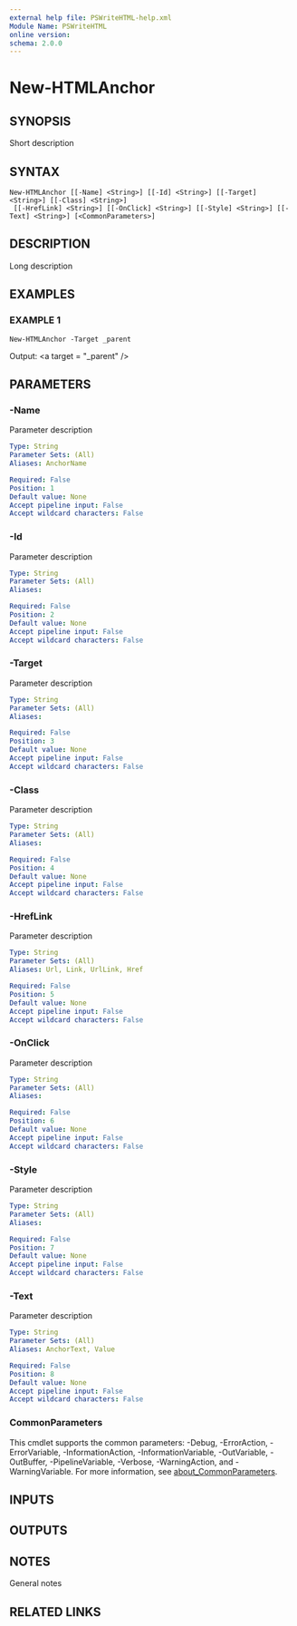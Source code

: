 ```yaml
---
external help file: PSWriteHTML-help.xml
Module Name: PSWriteHTML
online version:
schema: 2.0.0
---
```


# New-HTMLAnchor

## SYNOPSIS
Short description

## SYNTAX

```
New-HTMLAnchor [[-Name] <String>] [[-Id] <String>] [[-Target] <String>] [[-Class] <String>]
 [[-HrefLink] <String>] [[-OnClick] <String>] [[-Style] <String>] [[-Text] <String>] [<CommonParameters>]
```

## DESCRIPTION
Long description

## EXAMPLES

### EXAMPLE 1
```
New-HTMLAnchor -Target _parent
```

Output:
\<a target = "_parent" /\>

## PARAMETERS

### -Name
Parameter description

```yaml
Type: String
Parameter Sets: (All)
Aliases: AnchorName

Required: False
Position: 1
Default value: None
Accept pipeline input: False
Accept wildcard characters: False
```

### -Id
Parameter description

```yaml
Type: String
Parameter Sets: (All)
Aliases:

Required: False
Position: 2
Default value: None
Accept pipeline input: False
Accept wildcard characters: False
```

### -Target
Parameter description

```yaml
Type: String
Parameter Sets: (All)
Aliases:

Required: False
Position: 3
Default value: None
Accept pipeline input: False
Accept wildcard characters: False
```

### -Class
Parameter description

```yaml
Type: String
Parameter Sets: (All)
Aliases:

Required: False
Position: 4
Default value: None
Accept pipeline input: False
Accept wildcard characters: False
```

### -HrefLink
Parameter description

```yaml
Type: String
Parameter Sets: (All)
Aliases: Url, Link, UrlLink, Href

Required: False
Position: 5
Default value: None
Accept pipeline input: False
Accept wildcard characters: False
```

### -OnClick
Parameter description

```yaml
Type: String
Parameter Sets: (All)
Aliases:

Required: False
Position: 6
Default value: None
Accept pipeline input: False
Accept wildcard characters: False
```

### -Style
Parameter description

```yaml
Type: String
Parameter Sets: (All)
Aliases:

Required: False
Position: 7
Default value: None
Accept pipeline input: False
Accept wildcard characters: False
```

### -Text
Parameter description

```yaml
Type: String
Parameter Sets: (All)
Aliases: AnchorText, Value

Required: False
Position: 8
Default value: None
Accept pipeline input: False
Accept wildcard characters: False
```

### CommonParameters
This cmdlet supports the common parameters: -Debug, -ErrorAction, -ErrorVariable, -InformationAction, -InformationVariable, -OutVariable, -OutBuffer, -PipelineVariable, -Verbose, -WarningAction, and -WarningVariable. For more information, see [about_CommonParameters](http://go.microsoft.com/fwlink/?LinkID=113216).

## INPUTS

## OUTPUTS

## NOTES
General notes

## RELATED LINKS
